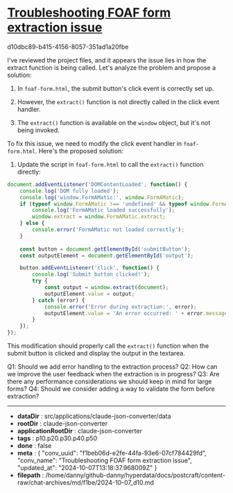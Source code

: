 # [Troubleshooting FOAF form extraction issue](https://claude.ai/chat/f1beb06d-e2fe-44fa-93e6-07cf784429fd)

d10dbc89-b415-4156-8057-351ad1a20fbe

 I've reviewed the project files, and it appears the issue lies in how the extract function is being called. Let's analyze the problem and propose a solution:

1. In `foaf-form.html`, the submit button's click event is correctly set up.

2. However, the `extract()` function is not directly called in the click event handler.

3. The `extract()` function is available on the `window` object, but it's not being invoked.

To fix this issue, we need to modify the click event handler in `foaf-form.html`. Here's the proposed solution:

1. Update the script in `foaf-form.html` to call the `extract()` function directly:

```javascript
document.addEventListener('DOMContentLoaded', function() {
    console.log('DOM fully loaded');
    console.log('window.FormAMatic:', window.FormAMatic);
    if (typeof window.FormAMatic !== 'undefined' && typeof window.FormAMatic.extract === 'function') {
        console.log('FormAMatic loaded successfully');
        window.extract = window.FormAMatic.extract;
    } else {
        console.error('FormAMatic not loaded correctly');
    }
    
    const button = document.getElementById('submitButton');
    const outputElement = document.getElementById('output');

    button.addEventListener('click', function() {
        console.log('Submit button clicked!');
        try {
            const output = window.extract(document);
            outputElement.value = output;
        } catch (error) {
            console.error('Error during extraction:', error);
            outputElement.value = 'An error occurred: ' + error.message;
        }
    });
});
```

This modification should properly call the `extract()` function when the submit button is clicked and display the output in the textarea.

Q1: Should we add error handling to the extraction process?
Q2: How can we improve the user feedback when the extraction is in progress?
Q3: Are there any performance considerations we should keep in mind for large forms?
Q4: Should we consider adding a way to validate the form before extraction?

---

* **dataDir** : src/applications/claude-json-converter/data
* **rootDir** : claude-json-converter
* **applicationRootDir** : claude-json-converter
* **tags** : p10.p20.p30.p40.p50
* **done** : false
* **meta** : {
  "conv_uuid": "f1beb06d-e2fe-44fa-93e6-07cf784429fd",
  "conv_name": "Troubleshooting FOAF form extraction issue",
  "updated_at": "2024-10-07T13:18:37.968009Z"
}
* **filepath** : /home/danny/github-danny/hyperdata/docs/postcraft/content-raw/chat-archives/md/f1be/2024-10-07_d10.md